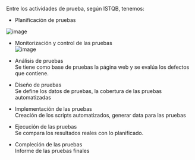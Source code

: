 Entre los actividades de prueba, según ISTQB, tenemos:

- Planificación de pruebas

![image](https://github.com/user-attachments/assets/74748ff4-798f-4353-9429-5a2f32cd8dca)


- Monitorización y control de las pruebas  
![image](https://github.com/user-attachments/assets/ec81b1da-9565-4814-bf75-9c113f3a9922)

  
- Análisis de pruebas  
Se tiene como base de pruebas la página web y se evalúa los defectos que contiene.  

- Diseño de pruebas  
  Se define los datos de pruebas, la cobertura de las pruebas automatizadas  
- Implementación de las pruebas  
  Creación de los scripts automatizados, generar data para las pruebas  
  
- Ejecución de las pruebas  
  Se compara los resultados reales con lo planificado.  
  
- Compleción de las pruebas  
  Informe de las pruebas finales
